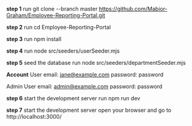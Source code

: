 **step 1**
run
git clone --branch master https://github.com/Mabior-Graham/Employee-Reporting-Portal.git

**step 2**
run
cd Employee-Reporting-Portal

**step 3**
run
npm install

**step 4**
run
node src/seeders/userSeeder.mjs


**step 5**
seed the database
run 
node src/seeders/departmentSeeder.mjs

**Account**
User
email: jane@example.com
password: password

Admin User
email: admin@example.com
password: password

**step 6**
start the development server
run 
npm run dev

**step 7**
start the development server
open your browser and go to
http://localhost:3000/